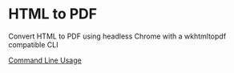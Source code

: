 # HTML to PDF
Convert HTML to PDF using headless Chrome with a wkhtmltopdf compatible CLI

[Command Line Usage](src/HtmlToPdf/Usage.md)